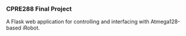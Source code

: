### CPRE288 Final Project
A Flask web application for controlling and interfacing with Atmega128-based iRobot.

